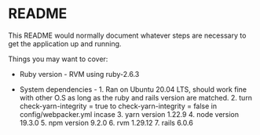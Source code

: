 # README

This README would normally document whatever steps are necessary to get the
application up and running.

Things you may want to cover:

* Ruby version - RVM using ruby-2.6.3

* System dependencies - 1. Ran on Ubuntu 20.04 LTS, should work fine with other O.S as long as the ruby and rails version are matched.
  2. turn check-yarn-integrity = true to check-yarn-integrity = false in config/webpacker.yml incase
  3. yarn version 1.22.9
  4. node version 19.3.0
  5. npm version 9.2.0
  6. rvm 1.29.12
  7. rails 6.0.6

  
